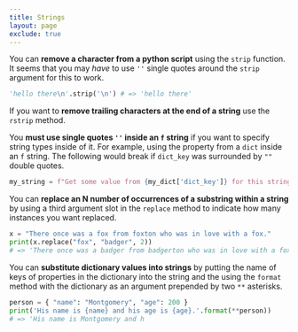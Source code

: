 ```yaml
---
title: Strings
layout: page
exclude: true
---
```


You can **remove a character from a python script** using the `strip` function. It seems that you may *have* to use `''` single quotes around the `strip` argument for this to work.
```python
'hello there\n'.strip('\n') # => 'hello there'
```

If you want to **remove trailing characters at the end of a string** use the `rstrip` method. 

You **must use single quotes `''` inside an `f` string** if you want to specify string types inside of it. For example, using the property from a `dict` inside an `f` string. The following would break if `dict_key` was surrounded by `""` double quotes.
```python
my_string = f"Get some value from {my_dict['dict_key']} for this string"
```

You can **replace an N number of occurrences of a substring within a string** by using a third argument slot in the `replace` method to indicate how many instances you want replaced.
```python
x = "There once was a fox from foxton who was in love with a fox."
print(x.replace("fox", "badger", 2))
# => 'There once was a badger from badgerton who was in love with a fox.'
```

You can **substitute dictionary values into strings** by putting the name of keys of properties in the dictionary into the string and the using the `format` method with the dictionary as an argument prepended by two `**` asterisks.
```python
person = { "name": "Montgomery", "age": 200 }
print('His name is {name} and his age is {age}.'.format(**person))
# => 'His name is Montgomery and h
```
<!--stackedit_data:
eyJoaXN0b3J5IjpbLTgxMTI5NTczMiwxMTMzOTMyODQyLC00OT
UyNzQ3ODgsNjU3NDU4MzIyXX0=
-->